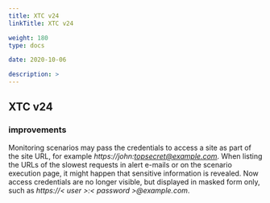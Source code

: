 ```yaml
---
title: XTC v24
linkTitle: XTC v24

weight: 180
type: docs

date: 2020-10-06

description: >
---
```


## XTC v24

### improvements
Monitoring scenarios may pass the credentials to access a site as part of the site URL, for example *https://john:topsecret@example.com*. When listing the URLs of the slowest requests in alert e-mails or on the scenario execution page, it might happen that sensitive information is revealed. Now access credentials are no longer visible, but displayed in masked form only, such as *https://< user >:< password >@example.com*.